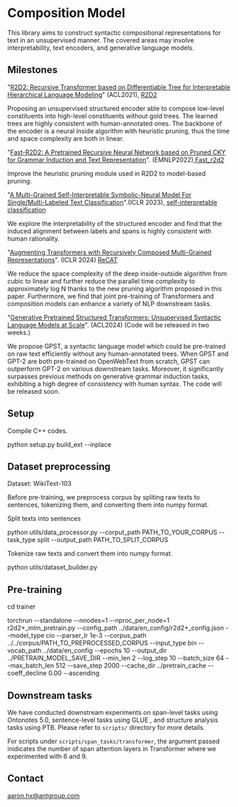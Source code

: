 # Composition Model

This library aims to construct syntactic compositional representations for text in an unsupervised manner. The covered areas may involve interpretability, text encoders, and generative language models.


## Milestones
"[R2D2: Recursive Transformer based on Differentiable Tree for Interpretable Hierarchical Language Modeling](https://aclanthology.org/2021.acl-long.379/)" (ACL2021), [R2D2](https://github.com/alipay/StructuredLM_RTDT/tree/r2d2)

Proposing an unsupervised structured encoder able to compose low-level constituents into high-level constituents without gold trees. The learned trees are highly consistent with human-annotated ones. The backbone of the encoder is a neural inside algorithm with heuristic pruning, thus the time and space complexity are both in linear.

"[Fast-R2D2: A Pretrained Recursive Neural Network based on Pruned CKY for Grammar Induction and Text Representation](https://arxiv.org/abs/2203.00281)". (EMNLP2022),[Fast_r2d2](https://github.com/alipay/StructuredLM_RTDT/tree/fast-R2D2)

Improve the heuristic pruning module used in R2D2 to model-based pruning.


"[A Multi-Grained Self-Interpretable Symbolic-Neural Model For Single/Multi-Labeled Text Classification](https://openreview.net/forum?id=MLJ5TF5FtXH)".(ICLR 2023), [self-interpretable classification](https://github.com/ant-research/StructuredLM_RTDT/tree/self_interpretable_classification)

We explore the interpretability of the structured encoder and find that the induced alignment between labels and spans is highly consistent with human rationality.

"[Augmenting Transformers with Recursively Composed Multi-Grained Representations](https://openreview.net/forum?id=u859gX7ADC)". (ICLR 2024) [ReCAT](https://github.com/ant-research/StructuredLM_RTDT/tree/ReCAT)

We reduce the space complexity of the deep inside-outside algorithm from cubic to linear and further reduce the parallel time complexity to approximately log N thanks to the new pruning algorithm proposed in this paper. Furthermore, we find that joint pre-training of Transformers and composition models can enhance a variety of NLP downstream tasks.

"[Generative Pretrained Structured Transformers: Unsupervised Syntactic Language Models at Scale](http://arxiv.org/abs/2403.08293)". (ACL2024)  (Code will be released in two weeks.)

We propose GPST, a syntactic language model which could be pre-trained on raw text efficiently without any human-annotated trees. When GPST and GPT-2 are both pre-trained on OpenWebText from scratch, GPST can outperform GPT-2 on various downstream tasks. Moreover, it significantly surpasses previous methods on generative grammar induction tasks, exhibiting a high degree of consistency with human syntax. The code will be released soon.

## Setup

Compile C++ codes.

python setup.py build_ext --inplace

## Dataset preprocessing
Dataset: WikiText-103

Before pre-training, we preprocess corpus by spliting raw texts to sentences, tokenizing them, and converting them into numpy format.

Split texts into sentences

python utils/data\_processor.py --corput\_path PATH\_TO\_YOUR\_CORPUS --task\_type split --output\_path PATH\_TO\_SPLIT_CORPUS

Tokenize raw texts and convert them into numpy format.

python utils/dataset\_builder.py

## Pre-training
cd trainer

torchrun --standalone --nnodes=1 --nproc\_per\_node=1 r2d2+\_mlm\_pretrain.py 
    --config\_path ../data/en_config/r2d2+\_config.json 
    --model\_type cio --parser_lr 1e-3 
    --corpus\_path ../../corpus/PATH\_TO\_PREPROCESSED\_CORPUS 
    --input\_type bin --vocab\_path ../data/en\_config 
    --epochs 10 --output\_dir ../PRETRAIN\_MODEL\_SAVE\_DIR 
    --min\_len 2 --log\_step 10 --batch\_size 64 --max\_batch\_len 512 
    --save\_step 2000 --cache_dir ../pretrain\_cache 
    --coeff\_decline 0.00 --ascending 

## Downstream tasks

We have conducted downstream experiments on span-level tasks using Ontonotes 5.0, sentence-level tasks using GLUE , and structure analysis tasks using PTB. Please refer to `scripts/` directory for more details.

For scripts under `scripts/span_tasks/transformer`, the argument passed inidicates the number of span attention layers in Transformer where we experimented with 6 and 9.

## Contact

aaron.hx@antgroup.com